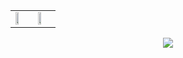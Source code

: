 <table>
<tr>
<td width="50%">
<img height="50%" width="auto" src ="https://github-readme-stats.vercel.app/api?username=souta-pqr&show_icons=true&count_private=true&theme=darcula&hide_border=true&hide=issues,contribs&bg_color=00000000">
</td>
<td width="50%">
<img height="50%" width="auto" src ="https://github-readme-stats.vercel.app/api/top-langs/?username=souta-pqr&layout=compact&hide_border=true&theme=darcula&bg_color=00000000&langs_count=6&hide=jupyter%20notebook,tex,css,php&exclude_repo=Pacman-AI">
</td>
</tr>
</table>
<p align="center">
<img src ="https://github-readme-streak-stats.herokuapp.com?user=souta-pqr&theme=darcula&hide_border=true&background=FFFFFF00">
</p>